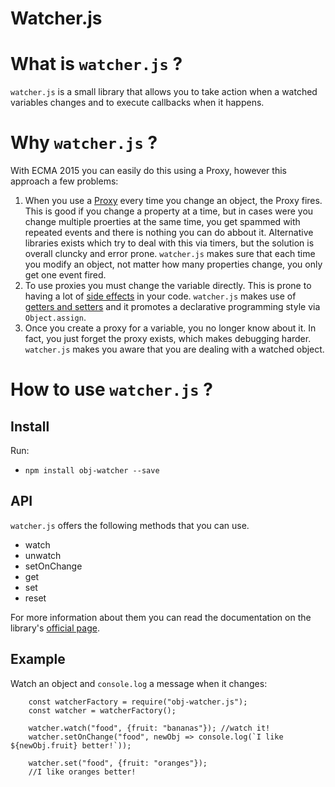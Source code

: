 # Watcher.js 

# What is `watcher.js` ?

`watcher.js` is a small library that allows you to take action when a watched 
variables changes and to execute callbacks when it happens.

# Why `watcher.js` ?

With ECMA 2015 you can easily do this using a Proxy, however this approach a few
problems:

1. When you use a [Proxy](https://developer.mozilla.org/en/docs/Web/JavaScript/Reference/Global_Objects/Proxy)
every time you change an object, the Proxy fires. This is good if you change a property
at a time, but in cases were you change multiple proerties at the same time, you get
spammed with repeated events and there is nothing you can do abbout it. Alternative
libraries exists which try to deal with this via timers, but the solution is overall 
cluncky and error prone. `watcher.js` makes sure that each time you modify an object, 
not matter how many properties change, you only get one event fired.
2. To use proxies you must change the variable directly. This is prone to having 
a lot of [side effects](https://github.com/ryanmcdermott/clean-code-javascript#functions) 
in your code. `watcher.js` makes use of [getters and setters](https://github.com/ryanmcdermott/clean-code-javascript#objects-and-data-structures)
and it promotes a declarative programming style via `Object.assign`. 
3. Once you create a proxy for a variable, you no longer know about it. In fact, 
you just forget the proxy exists, which makes debugging harder. `watcher.js` 
makes you aware that you are dealing with a watched object.

# How to use `watcher.js` ?

## Install 

Run:

 - `npm install obj-watcher --save`

## API

`watcher.js` offers the following methods that you can use.

 - watch
 - unwatch
 - setOnChange
 - get
 - set
 - reset

For more information about them you can read the documentation on the library's
[official page](https://fl4m3ph03n1x.github.io/obj-watcher/).

## Example

Watch an object and `console.log` a message when it changes:

        const watcherFactory = require("obj-watcher.js");
        const watcher = watcherFactory();
        
        watcher.watch("food", {fruit: "bananas"}); //watch it!
        watcher.setOnChange("food", newObj => console.log(`I like ${newObj.fruit} better!`));
        
        watcher.set("food", {fruit: "oranges"});
        //I like oranges better!